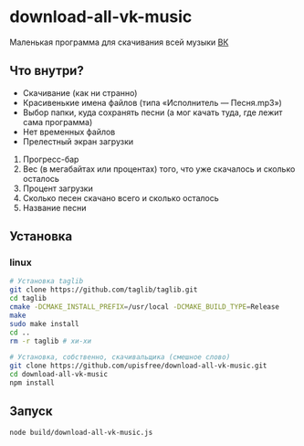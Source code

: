 # download-all-vk-music
Маленькая программа для скачивания всей музыки [ВК](http://vk.com)

## Что внутри?
 * Скачивание (как ни странно)
 * Красивенькие имена файлов (типа «Исполнитель — Песня.mp3»)
 * Выбор папки, куда сохранять песни (а мог качать туда, где лежит сама программа)
 * Нет временных файлов
 * Прелестный экран загрузки
  1. Прогресс-бар
  2. Вес (в мегабайтах или процентах) того, что уже скачалось и сколько осталось
  3. Процент загрузки
  4. Сколько песен скачано всего и сколько осталось
  5. Название песни

## Установка
### linux
```bash
# Установка taglib
git clone https://github.com/taglib/taglib.git
cd taglib
cmake -DCMAKE_INSTALL_PREFIX=/usr/local -DCMAKE_BUILD_TYPE=Release
make
sudo make install
cd ..
rm -r taglib # хи-хи

# Установка, собственно, скачивальщика (смешное слово)
git clone https://github.com/upisfree/download-all-vk-music.git
cd download-all-vk-music
npm install
```

## Запуск
```bash
node build/download-all-vk-music.js
```
